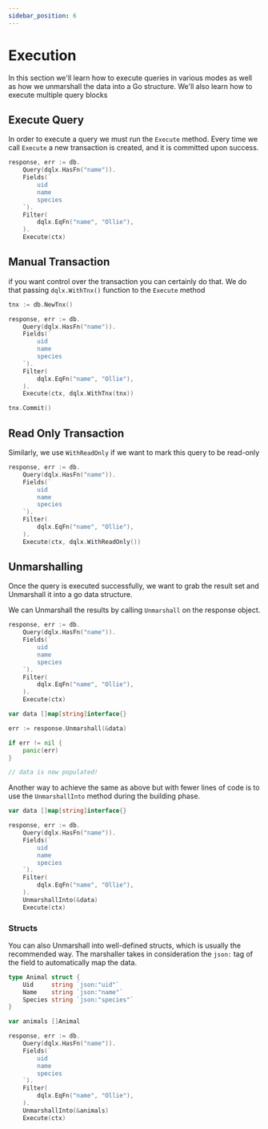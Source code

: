 ```yaml
---
sidebar_position: 6
---
```


# Execution

In this section we'll learn how to execute queries in various modes as well as how we unmarshall the data into a Go structure. 
We'll also learn how to execute multiple query blocks

## Execute Query

In order to execute a query we must run the `Execute` method.
Every time we call `Execute` a new transaction is created, and it is committed upon success.

```go
response, err := db.
    Query(dqlx.HasFn("name")).
    Fields(`
        uid
        name
        species
    `).
    Filter(
        dqlx.EqFn("name", "Ollie"),
    ).
    Execute(ctx)
```

## Manual Transaction

if you want control over the transaction you can certainly do that. 
We do that passing `dqlx.WithTnx()` function to the `Execute` method

```go
tnx := db.NewTnx()

response, err := db.
    Query(dqlx.HasFn("name")).
    Fields(`
        uid
        name
        species
    `).
    Filter(
        dqlx.EqFn("name", "Ollie"),
    ).
    Execute(ctx, dqlx.WithTnx(tnx))

tnx.Commit()
```

## Read Only Transaction

Similarly, we use `WithReadOnly` if we want to mark this query to be read-only

```go
response, err := db.
    Query(dqlx.HasFn("name")).
    Fields(`
        uid
        name
        species
    `).
    Filter(
        dqlx.EqFn("name", "Ollie"),
    ).
    Execute(ctx, dqlx.WithReadOnly())
```

## Unmarshalling

Once the query is executed successfully, we want to grab the result set and Unmarshall it into a go data structure.

We can Unmarshall the results by calling `Unmarshall` on the response object.

```go
response, err := db.
    Query(dqlx.HasFn("name")).
    Fields(`
        uid
        name
        species
    `).
    Filter(
        dqlx.EqFn("name", "Ollie"),
    ).
    Execute(ctx)

var data []map[string]interface{}

err := response.Unmarshall(&data)

if err != nil {
	panic(err)
}

// data is now populated!
```

Another way to achieve the same as above but with fewer lines of code is to use the `UnmarshallInto` method during the building phase.

```go
var data []map[string]interface{}

response, err := db.
    Query(dqlx.HasFn("name")).
    Fields(`
        uid
        name
        species
    `).
    Filter(
        dqlx.EqFn("name", "Ollie"),
    ).
    UnmarshallInto(&data)
    Execute(ctx)
```

### Structs

You can also Unmarshall into well-defined structs, which is usually the recommended way.
The marshaller takes in consideration the `json:` tag of the field to automatically map the data.

```go
type Animal struct {
    Uid     string `json:"uid"`
    Name    string `json:"name"`
    Species string `json:"species"`
}

var animals []Animal

response, err := db.
    Query(dqlx.HasFn("name")).
    Fields(`
        uid
        name
        species
    `).
    Filter(
        dqlx.EqFn("name", "Ollie"),
    ).
    UnmarshallInto(&animals)
    Execute(ctx)
```